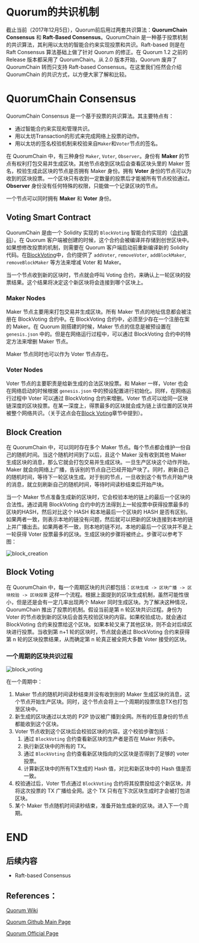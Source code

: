 # **Quorum的共识机制**
截止当前（2017年12月5日），Quorum前后用过两套共识算法：**QuorumChain Consensus** 和 **Raft-Based Consensus**。QuorumChain 是一种基于投票机制的共识算法，其利用以太坊的智能合约来实现投票和共识。Raft-based 则是在 Raft Consensus 算法基础上做了针对 Quorum 的修正。在 Quorum 1.2 之前的 Release 版本都采用了 QuorumChain。从 2.0 版本开始，Quorum 废弃了 QuorumChain 转而只支持 Raft-based Consensus。在这里我们任然会介绍 QuorumChain 的共识方式，以方便大家了解和比较。


# **QuorumChain Consensus**
QuorumChain Consensus 是一个基于投票的共识算法。其主要特点有： 
 - 通过智能合约来实现和管理共识。
 - 用以太坊Transaction的形式来完成网络上投票的动作。
 - 用以太坊的签名校验机制来校验来自`Maker`和`Voter`节点的签名。

在 QuorumChain 中，有三种身份 `Maker`, `Voter`, `Observer`。身份有 **Maker** 的节点有权利打包交易并生成区块。其他节点收到区块后会查看区块头里的 Maker 签名，校验生成此区块的节点是否拥有 Maker 身份。拥有 **Voter** 身份的节点可以为收到的区块投票。一个区块只有收到一定数量的投票后才能被所有节点校验通过。**Observer** 身份没有任何特殊的权限，只能做一个记录区块的节点。

一个节点可以同时拥有 **Maker** 和 **Voter** 身份。

## **Voting Smart Contract**
QuorumChain 是由一个 Solidity 实现的 `BlockVoting` 智能合约实现的（[合约源码](https://github.com/jpmorganchase/quorum/blob/3a9ef674b76acf981da26739c7795e6e8accd489/core/quorum/block_voting.sol)）。在 Quorum 客户端被创建的时候，这个合约会被编译并存储到创世区块中。如果想修改投票的机制，则需要在 Quorum 客户端启动前重新编译新的 Solidity 代码。在[BlockVoting](https://github.com/jpmorganchase/quorum/blob/3a9ef674b76acf981da26739c7795e6e8accd489/core/quorum/block_voting.sol)中，合约提供了 `addVoter`, `removeVoter`, `addBlockMaker`, `removeBlockMaker` 等方法来增减 Voter 和 Maker。

当一个节点收到新的区块时，节点就会呼叫 Voting 合约，来确认上一轮区块的投票结果。这个结果将决定这个新区块将会连接到哪个区块上。

### **Maker Nodes**
Maker 节点主要用来打包交易并生成区块。所有 Maker 节点的地址信息都会被注册在 BlockVoting 合约中。在 BlockVoting 合约中，必须至少存在一个注册在案的 Maker。在 Quorum 刚搭建的时候，Maker 节点的信息是被预设置在 `genesis.json` 中的。但是在网络运行过程中，可以通过 BlockVoting 合约中的特定方法来增删 Maker 节点。

Maker 节点同时也可以作为 Voter 节点存在。

### **Voter Nodes**
Voter 节点的主要职责是给新生成的合法区块投票。和 Maker 一样，Voter 也会在网络启动的时候根据 `genesis.json` 中的预设配置进行初始化。同样，在网络运行过程中 Voter 可以通过 BlockVoting 合约来增删。Voter 节点可以给同一区块链深度的区块投票。在某一深度上，得票最多的区块就会成为链上该位置的区块并被整个网络共识。（关于这点会在[Block Voting](#topic_consensus_blockvoting)章节中提到）。

## **Block Creation**
在 QuorumChain 中，可以同时存在多个 Maker 节点。每个节点都会维护一份自己的随机时间。当这个随机时间到了以后，且这个 Maker 没有收到其他 Maker 生成区块的消息，那么它就会打包交易并生成区块。一旦生产区块这个动作开始，Maker 就会向网络上广播，告诉别的节点自己已经开始产块了。同时，刷新自己的随机时间，等待下一轮区块生成。对于别的节点，一旦收到这个有节点开始产块的消息，就立刻刷新自己的随机时间，等待时间读秒结束后开始产块。

当一个 Maker 节点准备生成新的区块时，它会校验本地的链上的最后一个区块的合法性。通过调用 BlockVoting 合约中的方法得到上一轮投票中获得投票最多的区块的HASH，然后对比这个 HASH 和本地最后一个区块的 HASH 是否有区别。如果两者一致，则表示本地的链没有问题，然后就可以把新的区块连接到本地的链上并广播出去。如果两者不一致，则本地的链不对。本地的最后一个区块并不是上一轮获得 Voter 投票最多的区块。生成区块的步骤将被终止。步骤可以参考下图：

![block_creation](https://github.com/heeeeeng/my_docs/blob/master/quorum_understanding/img/02_01.png?raw=true)


<a name="topic_consensus_blockvoting" ></a>

## **Block Voting**
在 QuorumChain 中，每一个周期区块的共识都包括：`区块生成 -> 区块广播 -> 区块校验 -> 区块投票` 这样一个流程。根据上面提到的区块生成机制，虽然可能性很小，但是还是会有一定几率出现两个 Maker 同时生成区块。为了解决这种情况，QuorumChain 推出了投票的机制。假设当前是第 n 轮区块共识过程。身份为 Voter 的节点收到新的区块后会首先校验区块的内容。如果校验成功，就会通过 BlockVoting 合约来投票给这个区块。如果本轮又来了其他区块，则不会对后续区块进行投票。当收到第 n+1 轮的区块时，节点就会通过 BlockVoting 合约来获得第 n 轮的区块投票结果，从而确定第 n 轮真正被全网大多数 Voter 接受的区块。

### **一个周期的区块共识过程**
![block_voting](https://github.com/heeeeeng/my_docs/blob/master/quorum_understanding/img/02_02.png?raw=true)

在一个周期中：
1. Maker 节点的随机时间读秒结束并没有收到别的 Maker 生成区块的消息，这个节点开始生产区块。同时，这个节点会将上一个周期的投票信息TX也打包至区块中。
2. 新生成的区块通过以太坊的 P2P 协议被广播到全网。所有的任意身份的节点都能收到这个区块。
3. Voter 节点收到这个区块后会校验区块的内容。这个校验步骤包括：
    1. 通过 `BlockVoting` 合约查看新区块的生产者是否在 Maker 列表中。
    1. 执行新区块中的所有的 TX。
    1. 通过 `BlockVoting` 合约查看新区块指向的父区块是否得到了足够的 voter 投票。
    1. 计算新区块中的所有TX生成的 Hash 值，对比和新区块中的 Hash 值是否一致。
4. 校验通过后，Voter 节点通过 `BlockVoting` 合约将其投票投给这个新区块，并将这次投票的 TX 广播给全网。这个 TX 只有在下次区块生成时才会被打包进区块。
5. 某个 Maker 节点随机时间读秒结束，准备开始生成新的区块。进入下一个周期。

# END

## **后续内容**
- Raft-based Consensus


## **References：**

[Quorum Wiki](https://github.com/jpmorganchase/quorum/wiki)

[Quorum Github Main Page](https://github.com/jpmorganchase/quorum)

[Quorum Official Page](https://www.jpmorgan.com/quorum)







